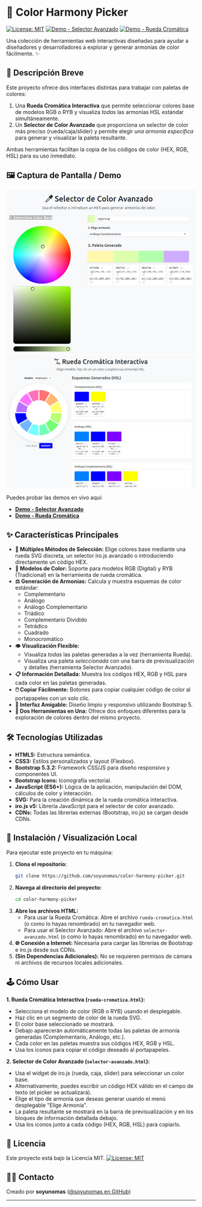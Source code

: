 # 🎨 Color Harmony Picker

[![License: MIT](https://img.shields.io/badge/License-MIT-yellow.svg)](https://opensource.org/licenses/MIT) [![Demo - Selector Avanzado](https://img.shields.io/badge/Demo-Selector_Avanzado-brightgreen)](https://soyunomas.github.io/color-harmony-picker/selector-avanzado.html) [![Demo - Rueda Cromática](https://img.shields.io/badge/Demo-Rueda_Cromática-brightgreen)](https://soyunomas.github.io/color-harmony-picker/rueda-cromatica.html)

Una colección de herramientas web interactivas diseñadas para ayudar a diseñadores y desarrolladores a explorar y generar armonías de color fácilmente. ✨

## 📝 Descripción Breve

Este proyecto ofrece dos interfaces distintas para trabajar con paletas de colores:

1.  Una **Rueda Cromática Interactiva** que permite seleccionar colores base de modelos RGB o RYB y visualiza *todas* las armonías HSL estándar simultáneamente.
2.  Un **Selector de Color Avanzado** que proporciona un selector de color más preciso (rueda/caja/slider) y permite elegir *una armonía específica* para generar y visualizar la paleta resultante.

Ambas herramientas facilitan la copia de los códigos de color (HEX, RGB, HSL) para su uso inmediato.

## 🖼️ Captura de Pantalla / Demo

![Captura de Pantalla del Proyecto](screenshot1.png)
![Captura de Pantalla del Proyecto](screenshot2.png)


Puedes probar las demos en vivo aquí:

*   **[Demo - Selector Avanzado](https://soyunomas.github.io/color-harmony-picker/selector-avanzado.html)**
*   **[Demo - Rueda Cromática](https://soyunomas.github.io/color-harmony-picker/rueda-cromatica.html)**

## ✨ Características Principales

*   **🎨 Múltiples Métodos de Selección:** Elige colores base mediante una rueda SVG discreta, un selector iro.js avanzado o introduciendo directamente un código HEX.
*   **🌈 Modelos de Color:** Soporte para modelos RGB (Digital) y RYB (Tradicional) en la herramienta de rueda cromática.
*   **⚖️ Generación de Armonías:** Calcula y muestra esquemas de color estándar:
    *   Complementario
    *   Análogo
    *   Análogo Complementario
    *   Triádico
    *   Complementario Dividido
    *   Tetrádico
    *   Cuadrado
    *   Monocromático
*   **👁️ Visualización Flexible:**
    *   Visualiza *todas* las paletas generadas a la vez (herramienta Rueda).
    *   Visualiza una paleta *seleccionada* con una barra de previsualización y detalles (herramienta Selector Avanzado).
*   **📋 Información Detallada:** Muestra los códigos HEX, RGB y HSL para cada color en las paletas generadas.
*   **🖱️ Copiar Fácilmente:** Botones para copiar cualquier código de color al portapapeles con un solo clic.
*   **📱 Interfaz Amigable:** Diseño limpio y responsivo utilizando Bootstrap 5.
*   **🧩 Dos Herramientas en Una:** Ofrece dos enfoques diferentes para la exploración de colores dentro del mismo proyecto.

## 🛠️ Tecnologías Utilizadas

*   **HTML5:** Estructura semántica.
*   **CSS3:** Estilos personalizados y layout (Flexbox).
*   **Bootstrap 5.3.2:** Framework CSS/JS para diseño responsivo y componentes UI.
*   **Bootstrap Icons:** Iconografía vectorial.
*   **JavaScript (ES6+):** Lógica de la aplicación, manipulación del DOM, cálculos de color y interacción.
*   **SVG:** Para la creación dinámica de la rueda cromática interactiva.
*   **iro.js v5:** Librería JavaScript para el selector de color avanzado.
*   **CDNs:** Todas las librerías externas (Bootstrap, iro.js) se cargan desde CDNs.

## 🚀 Instalación / Visualización Local

Para ejecutar este proyecto en tu máquina:

1.  **Clona el repositorio:**
    ```bash
    git clone https://github.com/soyunomas/color-harmony-picker.git
    ```
2.  **Navega al directorio del proyecto:**
    ```bash
    cd color-harmony-picker
    ```
3.  **Abre los archivos HTML:**
    *   Para usar la Rueda Cromática: Abre el archivo `rueda-cromatica.html` (o como lo hayas renombrado) en tu navegador web.
    *   Para usar el Selector Avanzado: Abre el archivo `selector-avanzado.html` (o como lo hayas renombrado) en tu navegador web.
4.  **🌐 Conexión a Internet:** Necesaria para cargar las librerías de Bootstrap e iro.js desde sus CDNs.
5.  **(Sin Dependencias Adicionales):** No se requieren permisos de cámara ni archivos de recursos locales adicionales.

## 🕹️ Cómo Usar

**1. Rueda Cromática Interactiva (`rueda-cromatica.html`):**

*   Selecciona el modelo de color (RGB o RYB) usando el desplegable.
*   Haz clic en un segmento de color de la rueda SVG.
*   El color base seleccionado se mostrará.
*   Debajo aparecerán automáticamente todas las paletas de armonía generadas (Complementario, Análogo, etc.).
*   Cada color en las paletas muestra sus códigos HEX, RGB y HSL.
*   Usa los iconos <i class="bi bi-copy"></i> para copiar el código deseado al portapapeles.

**2. Selector de Color Avanzado (`selector-avanzado.html`):**

*   Usa el widget de iro.js (rueda, caja, slider) para seleccionar un color base.
*   Alternativamente, puedes escribir un código HEX válido en el campo de texto (el picker se actualizará).
*   Elige el tipo de armonía que deseas generar usando el menú desplegable "Elige Armonía".
*   La paleta resultante se mostrará en la barra de previsualización y en los bloques de información detallada debajo.
*   Usa los iconos <i class="bi bi-copy"></i> junto a cada código (HEX, RGB, HSL) para copiarlo.

## 📄 Licencia

Este proyecto está bajo la Licencia MIT.
[![License: MIT](https://img.shields.io/badge/License-MIT-yellow.svg)](https://opensource.org/licenses/MIT)

## 🧑‍💻 Contacto

Creado por **soyunomas** ([@soyunomas en GitHub](https://github.com/soyunomas))

---
